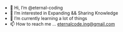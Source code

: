 - 👋 Hi, I’m @eternal-coding
- 👀 I’m interested in Expanding && Sharing Knowledge
- 🌱 I’m currently learning a lot of things
- 📫 How to reach me ... eternalcode.ing@gmail.com

<!---
eternal-coding/eternal-coding is a ✨ special ✨ repository because its `README.md` (this file) appears on your GitHub profile.
You can click the Preview link to take a look at your changes.
--->
